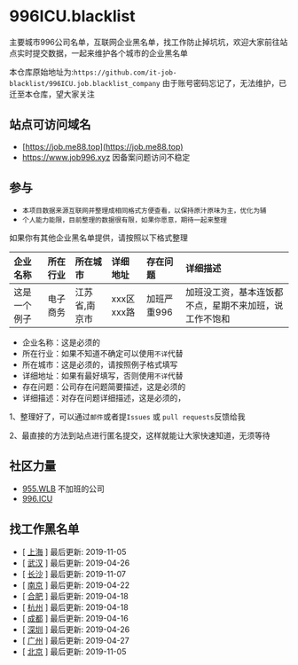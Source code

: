 # 996ICU.blacklist

主要城市996公司名单，互联网企业黑名单，找工作防止掉坑坑，欢迎大家前往站点实时提交数据，一起来维护各个城市的企业黑名单

本仓库原始地址为:`https://github.com/it-job-blacklist/996ICU.job.blacklist_company`
由于账号密码忘记了，无法维护，已迁至本仓库，望大家关注

## 站点可访问域名
- [https://job.me88.top](https://job.me88.top)
- https://www.job996.xyz 因备案问题访问不稳定

## 参与
- `本项目数据来源互联网并整理成相同格式方便查看，以保持原汁原味为主，优化为辅`
- `个人能力能限，目前整理的数据很有限，如果你愿意，期待一起来整理`

如果你有其他企业黑名单提供，请按照以下格式整理

| 企业名称 | 所在行业 | 所在城市 | 详细地址 | 存在问题 | 详细描述 |
| :----- | :------ | :------ | :------ | :----- | :------ |
这是一个例子|电子商务|江苏省,南京市|xxx区xxx路|加班严重996|加班没工资，基本连饭都不点，星期不来加班，说工作不饱和

- 企业名称：这是必须的
- 所在行业：如果不知道不确定可以使用`不详`代替
- 所在城市：这是必须的，请按照例子格式填写
- 详细地址：如果有最好填写，否则使用`不详`代替
- 存在问题：公司存在问题简要描述，这是必须的
- 详细描述：对存在问题详细描述，这是必须的，

1、整理好了，可以通过`邮件`或者提`Issues` 或 `pull requests`反馈给我

2、最直接的方法到站点进行匿名提交，这样就能让大家快速知道，无须等待


## 社区力量
- [955.WLB](https://github.com/ZuopanYao/955.WLB) 不加班的公司
- [996.ICU](https://github.com/ZuopanYao/996.ICU)

## 找工作黑名单
- [ [上海](./ShangHai.md) ] 最后更新: 2019-11-05
- [ [武汉](./Wuhan.md) ] 最后更新: 2019-04-26
- [ [长沙](./Changsha.md) ] 最后更新: 2019-11-07
- [ [南京](./Nanjing.md) ] 最后更新: 2019-04-22
- [ [合肥](./Hefei.md) ] 最后更新: 2019-04-18
- [ [杭州](./Hangzhou.md) ] 最后更新: 2019-04-18
- [ [成都](./Chengdu.md) ] 最后更新: 2019-04-16
- [ [深圳](./Shenzhen.md) ] 最后更新: 2019-04-26
- [ [广州](./Guangzhou.md) ] 最后更新: 2019-04-27
- [ [北京](./Beijing.md) ] 最后更新: 2019-11-05
